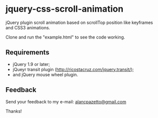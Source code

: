 jquery-css-scroll-animation
=======

jQuery plugin scroll animation based on scrollTop position like keyframes and CSS3 animations.

Clone and run the "example.html" to see the code working.

Requirements
--------

- jQuery 1.9 or later;
- jQueyr transit plugin (http://ricostacruz.com/jquery.transit/);
- and jQuery mouse wheel plugin.


Feedback
--------

Send your feedback to my e-mail: alancpazetto@gmail.com

Thanks!
